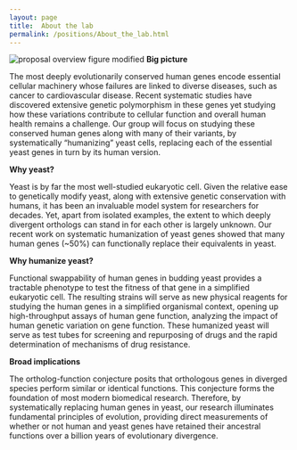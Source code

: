 ```yaml
---
layout: page
title:  About the lab
permalink: /positions/About_the_lab.html
---
```

![proposal overview figure modified](https://user-images.githubusercontent.com/28112083/27199556-12800894-51dc-11e7-9647-b41383d0e0de.jpg)
**Big picture**

The most deeply evolutionarily conserved human genes encode essential cellular machinery whose failures are linked to diverse diseases, such as cancer to cardiovascular disease. Recent systematic studies have discovered extensive genetic polymorphism in these genes yet studying how these variations contribute to cellular function and overall human health remains a challenge. Our group will focus on studying these conserved human genes along with many of their variants, by systematically “humanizing” yeast cells, replacing each of the essential yeast genes in turn by its human version.

**Why yeast?**

Yeast is by far the most well-studied eukaryotic cell. Given the relative ease to genetically modify yeast, along with extensive genetic conservation with humans, it has been an invaluable model system for researchers for decades. Yet, apart from isolated examples, the extent to which deeply divergent orthologs can stand in for each other is largely unknown. Our recent work on systematic humanization of yeast genes showed that many human genes (~50%) can functionally replace their equivalents in yeast. 

**Why humanize yeast?**

Functional swappability of human genes in budding yeast provides a tractable phenotype to test the fitness of that gene in a simplified eukaryotic cell. The resulting strains will serve as new physical reagents for studying the human genes in a simplified organismal context, opening up high-throughput assays of human gene function, analyzing the impact of human genetic variation on gene function. These humanized yeast will serve as test tubes for screening and repurposing of drugs and the rapid determination of mechanisms of drug resistance. 

**Broad implications**

The ortholog-function conjecture posits that orthologous genes in diverged species perform similar or identical functions. This conjecture forms the foundation of most modern biomedical research. Therefore, by systematically replacing human genes in yeast, our research illuminates fundamental principles of evolution, providing direct measurements of whether or not human and yeast genes have retained their ancestral functions over a billion years of evolutionary divergence.
